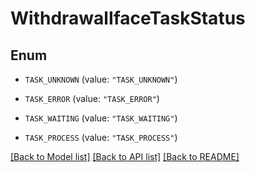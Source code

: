 # WithdrawalIfaceTaskStatus

## Enum


* `TASK_UNKNOWN` (value: `"TASK_UNKNOWN"`)

* `TASK_ERROR` (value: `"TASK_ERROR"`)

* `TASK_WAITING` (value: `"TASK_WAITING"`)

* `TASK_PROCESS` (value: `"TASK_PROCESS"`)


[[Back to Model list]](../README.md#documentation-for-models) [[Back to API list]](../README.md#documentation-for-api-endpoints) [[Back to README]](../README.md)


